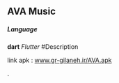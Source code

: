 ## AVA Music

##### Language
**dart**
*Flutter*
#Description


link apk :
www.gr-gilaneh.ir/AVA.apk

.
